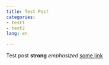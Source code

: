 ```yaml
---
title: Test Post
categories:
- test1
- test2
lang: en

---
```


Test post **strong** *emphasized* [some link](http://example.com)
